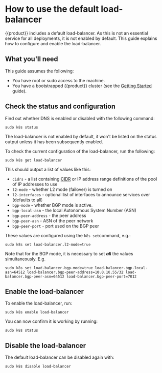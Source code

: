 # How to use the default load-balancer

{{product}} includes a default load-balancer. As this is not an
essential service for all deployments, it is not enabled by default. This guide
explains how to configure and enable the load-balancer.

## What you'll need

This guide assumes the following:

- You have root or sudo access to the machine.
- You have a bootstrapped {{product}} cluster (see the [Getting
  Started][getting-started-guide] guide).

## Check the status and configuration

Find out whether DNS is enabled or disabled with the following command:

```
sudo k8s status
```

The load-balancer is not enabled by default, it won't be listed on the status
output unless it has been subsequently enabled.

To check the current configuration of the load-balancer, run the following:

```
sudo k8s get load-balancer
```

This should output a list of values like this:


- `cidrs` - a list containing [CIDR] or IP address range definitions of the
  pool of IP addresses to use
- `l2-mode` - whether L2 mode (failover) is turned on
- `l2-interfaces` - optional list of interfaces to announce services over
  (defaults to all)
- `bgp-mode` - whether BGP mode is active.
- `bgp-local-asn` - the local Autonomous System Number (ASN)
- `bgp-peer-address` - the peer address
- `bgp-peer-asn` - ASN of the peer network
- `bgp-peer-port` - port used on the BGP peer

These values are configured using the `k8s set`command, e.g.:

```
sudo k8s set load-balancer.l2-mode=true
```

Note that for the BGP mode, it is necessary to set ***all*** the values
simultaneously. E.g.

```
sudo k8s set load-balancer.bgp-mode=true load-balancer.bgp-local-asn=64512 load-balancer.bgp-peer-address=10.0.10.55/32 load-balancer.bgp-peer-asn=64512 load-balancer.bgp-peer-port=7012
```

## Enable the load-balancer

To enable the load-balancer, run:

```
sudo k8s enable load-balancer
```

You can now confirm it is working by running:

```
sudo k8s status
```

## Disable the load-balancer

The default load-balancer can be disabled again with:

```
sudo k8s disable load-balancer
```


<!-- LINKS -->
[CIDR]: https://en.wikipedia.org/wiki/Classless_Inter-Domain_Routing
[getting-started-guide]: ../../tutorial/getting-started
